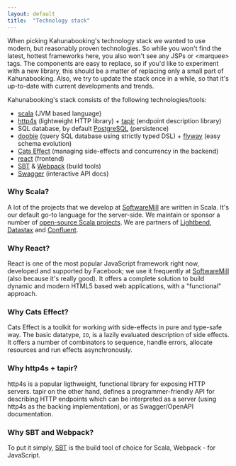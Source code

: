 ```yaml
---
layout: default
title:  "Technology stack"
---
```


When picking Kahunabooking's technology stack we wanted to use modern, but reasonably proven technologies. So while you won't find the latest, hottest frameworks here, you also won't see any JSPs or &lt;marquee&gt; tags. The components are easy to replace, so if you'd like to experiment with a new library, this should be a matter of replacing only a small part of Kahunabooking. Also, we try to update the stack once in a while, so that it's up-to-date with current developments and trends.

Kahunabooking's stack consists of the following technologies/tools:

* [scala](https://www.scala-lang.org) (JVM based language)
* [http4s](https://http4s.org) (lightweight HTTP library) + [tapir](https://github.com/softwaremill/tapir) (endpoint description library)
* SQL database, by default [PostgreSQL](https://www.postgresql.org) (persistence)
* [doobie](https://tpolecat.github.io/doobie/) (query SQL database using strictly typed DSL) + [flyway](https://flywaydb.org) (easy schema evolution)
* [Cats Effect](https://typelevel.org/cats-effect/) (managing side-effects and concurrency in the backend)
* [react](https://reactjs.org) (frontend)
* [SBT](https://www.scala-sbt.org) & [Webpack](https://webpack.js.org) (build tools)
* [Swagger](https://swagger.io) (interactive API docs)

### Why Scala?

A lot of the projects that we develop at [SoftwareMill](http://softwaremill.com) are written in Scala. It's our default go-to language for the server-side. We maintain or sponsor a number of [open-source Scala projects](https://softwaremill.com/open-source/). We are partners of [Lightbend](http://lightbend.com/), [Datastax](https://www.datastax.com) and [Confluent](https://www.confluent.io).

### Why React?

React is one of the most popular JavaScript framework right now, developed and supported by Facebook; we use it frequently at [SoftwareMill](http://softwaremill.com) (also because it's really good). It offers a complete solution to build dynamic and modern HTML5 based web applications, with a "functional" approach.

### Why Cats Effect?

Cats Effect is a toolkit for working with side-effects in pure and type-safe way. The basic datatype, `IO`, is a lazily evaluated description of side effects. It offers a number of combinators to sequence, handle errors, allocate resources and run effects asynchronously.

### Why http4s + tapir?

http4s is a popular ligthweight, functional library for exposing HTTP servers. tapir on the other hand, defines a programmer-friendly API for describing HTTP endpoints which can be interpreted as a server (using http4s as the backing implementation), or as Swagger/OpenAPI documentation.

### Why SBT and Webpack?

To put it simply, [SBT](https://www.scala-sbt.org) is the build tool of choice for Scala, Webpack - for JavaScript.
